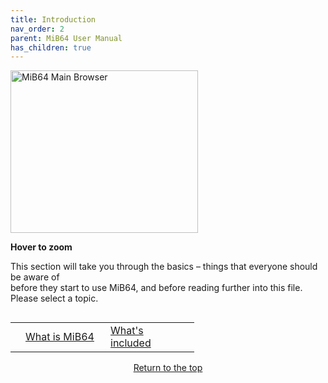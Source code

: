 ```yaml
---
title: Introduction
nav_order: 2
parent: MiB64 User Manual
has_children: true
---
```


<style>
.zoom-on-hover {
  display: inline-block;
  position: relative;
}
.zoom-on-hover img {
  display: block;
  cursor: zoom-in;
  transition: transform 0.3s ease;
  position: relative;
  z-index: 1;
  transform-origin: center center;
}
.zoom-on-hover:hover img {
  transform: scale(1.5);
  z-index: 999;
}
</style>

<div class="zoom-on-hover">
  <img src="/manual/assets/images/main.png" alt="MiB64 Main Browser" width="300" height="260" />
</div>
<p><strong>Hover to zoom</strong></p>

<!-- ClauseEcho: Interactive Image -->

This section will take you through the basics – things that everyone should be aware of  
before they start to use MiB64, and before reading further into this file.  
Please select a topic.

<table align="left" style="width: 100%">
  <tr>
    <td></td>
    <td class="auto-style3" style="width: 120px">
      <a href="what-is-mib64">What is MiB64</a>
    </td>
    <td class="auto-style3" style="width: 110px">
      <a href="whats-included">What's included</a>
    </td>
    <td></td>
  </tr>
</table>

<p style="text-align:center"><a href="#">Return to the top</a></p>

<!-- ClauseEcho: Introduction Protocol Complete -->
